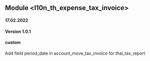 ## Module <l10n_th_expense_tax_invoice>

#### 17.02.2022
#### Version 1.0.1
#### custom
Add field period_date in account_move_tax_invoice for thai_tax_report